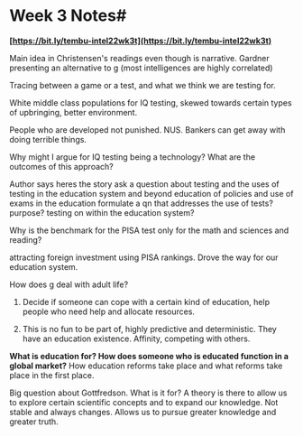 # Week 3 Notes#
**[https://bit.ly/tembu-intel22wk3t](https://bit.ly/tembu-intel22wk3t)**

Main idea in Christensen's readings even though is narrative.
Gardner presenting an alternative to g (most intelligences are highly correlated)

Tracing between a game or a test, and what we think we are testing for.

White middle class populations for IQ testing, skewed towards certain types of upbringing, better environment.

People who are developed not punished. NUS.
Bankers can get away with doing terrible things. 

Why might I argue for IQ testing being a technology? What are the outcomes of this approach?

Author says heres the story
ask a question about testing and the uses of testing in the education system and beyond
education of policies and use of exams in the education
formulate a qn that addresses the use of tests? purpose? testing on within the education system?

Why is the benchmark for the PISA test only for the math and sciences and reading?

attracting foreign investment using PISA rankings. Drove the way for our education system.

How does g deal with adult life? 

1) Decide if someone can cope with a certain kind of education, help people who need help and allocate resources.

2) This is no fun to be part of, highly predictive and deterministic. They have an education existence. Affinity, competing with others.

**What is education for? How does someone who is educated function in a global market?**
How education reforms take place and what reforms take place in the first place.

Big question about Gottfredson. What is it for?
A theory is there to allow us to explore certain scientific concepts and to expand our knowledge. Not stable and always changes. Allows us to pursue greater knowledge and greater truth.
